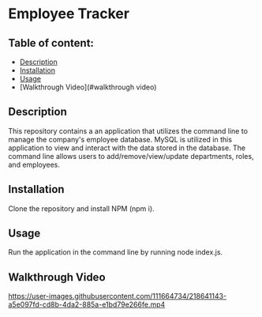 # Employee Tracker

## Table of content: 
  - [Description](#description)
  - [Installation](#installation)
  - [Usage](#usage)
  - [Walkthrough Video](#walkthrough video)

## Description <a id="description"></a>
This repository contains a an application that utilizes the command line to manage the company's employee database. MySQL is utilized in this application to view and interact with the data stored in the database. The command line allows users to add/remove/view/update departments, roles, and employees.
## Installation <a id="installation"></a>
Clone the repository and install NPM (npm i). 
## Usage <a id="usage"></a>
Run the application in the command line by running node index.js. 
## Walkthrough Video
https://user-images.githubusercontent.com/111664734/218641143-a5e097fd-cd8b-4da2-885a-e1bd79e266fe.mp4

